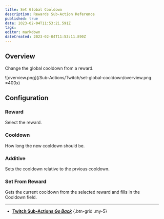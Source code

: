 ```yaml
---
title: Set Global Cooldown
description: Rewards Sub-Action Reference
published: true
date: 2023-02-04T11:53:21.591Z
tags: 
editor: markdown
dateCreated: 2023-02-04T11:53:11.890Z
---
```


## Overview
Change the global cooldown from a reward.

![overview.png](/Sub-Actions/Twitch/set-global-cooldown/overview.png =400x)

## Configuration
### Reward
Select the reward.

### Cooldown
How long the new cooldown should be.

### Additive
Sets the cooldown relative to the prvious cooldown.

### Set From Reward
Gets the current cooldown from the selected reward and fills in the Cooldown field.

---

- [<i class="mdi mdi-chevron-left"></i>**Twitch Sub-Actions *Go Back***](/Sub-Actions/Twitch)
{.btn-grid .my-5}